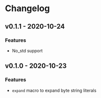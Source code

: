 # Changelog


## v0.1.1 - 2020-10-24

### Features
- No_std support


## v0.1.0 - 2020-10-23

### Features
- `expand` macro to expand byte string literals
